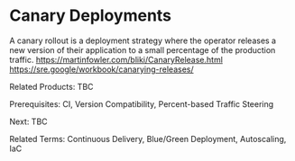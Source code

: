 # Canary Deployments

A canary rollout is a deployment strategy where the operator releases a new version of their application to a small percentage of the production traffic. 
https://martinfowler.com/bliki/CanaryRelease.html 
https://sre.google/workbook/canarying-releases/ 

Related Products: TBC

Prerequisites: CI, Version Compatibility, Percent-based Traffic Steering

Next: TBC

Related Terms: Continuous Delivery, Blue/Green Deployment, Autoscaling, IaC
